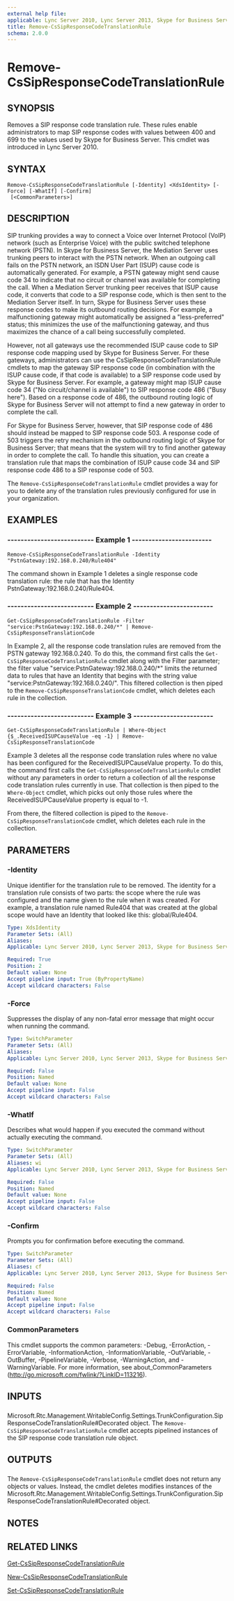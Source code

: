 ```yaml
---
external help file: 
applicable: Lync Server 2010, Lync Server 2013, Skype for Business Server 2015, Skype for Business Server 2019
title: Remove-CsSipResponseCodeTranslationRule
schema: 2.0.0
---
```


# Remove-CsSipResponseCodeTranslationRule

## SYNOPSIS
Removes a SIP response code translation rule.
These rules enable administrators to map SIP response codes with values between 400 and 699 to the values used by Skype for Business Server.
This cmdlet was introduced in Lync Server 2010.


## SYNTAX

```
Remove-CsSipResponseCodeTranslationRule [-Identity] <XdsIdentity> [-Force] [-WhatIf] [-Confirm]
 [<CommonParameters>]
```

## DESCRIPTION
SIP trunking provides a way to connect a Voice over Internet Protocol (VoIP) network (such as Enterprise Voice) with the public switched telephone network (PSTN).
In Skype for Business Server, the Mediation Server uses trunking peers to interact with the PSTN network.
When an outgoing call fails on the PSTN network, an ISDN User Part (ISUP) cause code is automatically generated.
For example, a PSTN gateway might send cause code 34 to indicate that no circuit or channel was available for completing the call.
When a Mediation Server trunking peer receives that ISUP cause code, it converts that code to a SIP response code, which is then sent to the Mediation Server itself.
In turn, Skype for Business Server uses these response codes to make its outbound routing decisions.
For example, a malfunctioning gateway might automatically be assigned a "less-preferred" status; this minimizes the use of the malfunctioning gateway, and thus maximizes the chance of a call being successfully completed.

However, not all gateways use the recommended ISUP cause code to SIP response code mapping used by Skype for Business Server.
For these gateways, administrators can use the CsSipResponseCodeTranslationRule cmdlets to map the gateway SIP response code (in combination with the ISUP cause code, if that code is available) to a SIP response code used by Skype for Business Server.
For example, a gateway might map ISUP cause code 34 ("No circuit/channel is available") to SIP response code 486 ("Busy here").
Based on a response code of 486, the outbound routing logic of Skype for Business Server will not attempt to find a new gateway in order to complete the call.

For Skype for Business Server, however, that SIP response code of 486 should instead be mapped to SIP response code 503.
A response code of 503 triggers the retry mechanism in the outbound routing logic of Skype for Business Server; that means that the system will try to find another gateway in order to complete the call.
To handle this situation, you can create a translation rule that maps the combination of ISUP cause code 34 and SIP response code 486 to a SIP response code of 503.

The `Remove-CsSipResponseCodeTranslationRule` cmdlet provides a way for you to delete any of the translation rules previously configured for use in your organization.


## EXAMPLES

### -------------------------- Example 1 ------------------------
```
Remove-CsSipResponseCodeTranslationRule -Identity "PstnGateway:192.168.0.240/Rule404"
```

The command shown in Example 1 deletes a single response code translation rule: the rule that has the Identity PstnGateway:192.168.0.240/Rule404.


### -------------------------- Example 2 ------------------------
```
Get-CsSipResponseCodeTranslationRule -Filter "service:PstnGateway:192.168.0.240/*" | Remove-CsSipResponseTranslationCode
```

In Example 2, all the response code translation rules are removed from the PSTN gateway 192.168.0.240.
To do this, the command first calls the `Get-CsSipResponseCodeTranslationRule` cmdlet along with the Filter parameter; the filter value "service:PstnGateway:192.168.0.240/*" limits the returned data to rules that have an Identity that begins with the string value "service:PstnGateway:192.168.0.240/".
This filtered collection is then piped to the `Remove-CsSipResponseTranslationCode` cmdlet, which deletes each rule in the collection.


### -------------------------- Example 3 ------------------------
```
Get-CsSipResponseCodeTranslationRule | Where-Object {$_.ReceivedISUPCauseValue -eq -1} | Remove-CsSipResponseTranslationCode
```

Example 3 deletes all the response code translation rules where no value has been configured for the ReceivedISUPCauseValue property.
To do this, the command first calls the `Get-CsSipResponseCodeTranslationRule` cmdlet without any parameters in order to return a collection of all the response code translation rules currently in use.
That collection is then piped to the `Where-Object` cmdlet, which picks out only those rules where the ReceivedISUPCauseValue property is equal to -1.

From there, the filtered collection is piped to the `Remove-CsSipResponseTranslationCode` cmdlet, which deletes each rule in the collection.


## PARAMETERS

### -Identity
Unique identifier for the translation rule to be removed.
The identity for a translation rule consists of two parts: the scope where the rule was configured and the name given to the rule when it was created.
For example, a translation rule named Rule404 that was created at the global scope would have an Identity that looked like this: global/Rule404.

```yaml
Type: XdsIdentity
Parameter Sets: (All)
Aliases: 
Applicable: Lync Server 2010, Lync Server 2013, Skype for Business Server 2015, Skype for Business Server 2019

Required: True
Position: 2
Default value: None
Accept pipeline input: True (ByPropertyName)
Accept wildcard characters: False
```

### -Force
Suppresses the display of any non-fatal error message that might occur when running the command.

```yaml
Type: SwitchParameter
Parameter Sets: (All)
Aliases: 
Applicable: Lync Server 2010, Lync Server 2013, Skype for Business Server 2015, Skype for Business Server 2019

Required: False
Position: Named
Default value: None
Accept pipeline input: False
Accept wildcard characters: False
```

### -WhatIf
Describes what would happen if you executed the command without actually executing the command.

```yaml
Type: SwitchParameter
Parameter Sets: (All)
Aliases: wi
Applicable: Lync Server 2010, Lync Server 2013, Skype for Business Server 2015, Skype for Business Server 2019

Required: False
Position: Named
Default value: None
Accept pipeline input: False
Accept wildcard characters: False
```

### -Confirm
Prompts you for confirmation before executing the command.

```yaml
Type: SwitchParameter
Parameter Sets: (All)
Aliases: cf
Applicable: Lync Server 2010, Lync Server 2013, Skype for Business Server 2015, Skype for Business Server 2019

Required: False
Position: Named
Default value: None
Accept pipeline input: False
Accept wildcard characters: False
```

### CommonParameters
This cmdlet supports the common parameters: -Debug, -ErrorAction, -ErrorVariable, -InformationAction, -InformationVariable, -OutVariable, -OutBuffer, -PipelineVariable, -Verbose, -WarningAction, and -WarningVariable. For more information, see about_CommonParameters (http://go.microsoft.com/fwlink/?LinkID=113216).

## INPUTS

###  
Microsoft.Rtc.Management.WritableConfig.Settings.TrunkConfiguration.SipResponseCodeTranslationRule#Decorated object.
The `Remove-CsSipResponseCodeTranslationRule` cmdlet accepts pipelined instances of the SIP response code translation rule object.

## OUTPUTS

###  
The `Remove-CsSipResponseCodeTranslationRule` cmdlet does not return any objects or values.
Instead, the cmdlet deletes modifies instances of the Microsoft.Rtc.Management.WritableConfig.Settings.TrunkConfiguration.SipResponseCodeTranslationRule#Decorated object.

## NOTES

## RELATED LINKS

[Get-CsSipResponseCodeTranslationRule](Get-CsSipResponseCodeTranslationRule.md)

[New-CsSipResponseCodeTranslationRule](New-CsSipResponseCodeTranslationRule.md)

[Set-CsSipResponseCodeTranslationRule](Set-CsSipResponseCodeTranslationRule.md)

